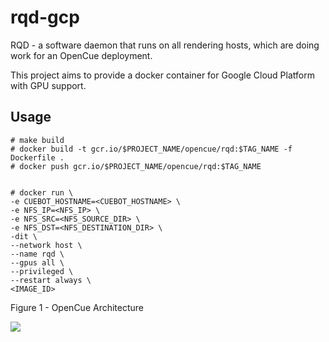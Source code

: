 # rqd-gcp

RQD - a software daemon that runs on all rendering hosts, which are doing work for an OpenCue deployment.

This project aims to provide a docker container for Google Cloud Platform with GPU support.

Usage
-----
~~~~
# make build
# docker build -t gcr.io/$PROJECT_NAME/opencue/rqd:$TAG_NAME -f Dockerfile .
# docker push gcr.io/$PROJECT_NAME/opencue/rqd:$TAG_NAME


# docker run \
-e CUEBOT_HOSTNAME=<CUEBOT_HOSTNAME> \
-e NFS_IP=<NFS_IP> \
-e NFS_SRC=<NFS_SOURCE_DIR> \
-e NFS_DST=<NFS_DESTINATION_DIR> \
-dit \
--network host \
--name rqd \
--gpus all \
--privileged \
--restart always \
<IMAGE_ID>
~~~~


Figure 1 - OpenCue Architecture

![](https://www.opencue.io/docs/images/opencue_architecture.svg)
